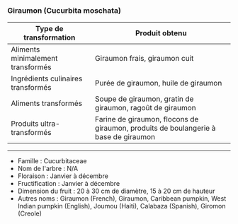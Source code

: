 ### Giraumon (Cucurbita moschata)

| **Type de transformation**         | **Produit obtenu**                                                                  |
| ---------------------------------- | ----------------------------------------------------------------------------------- |
| Aliments minimalement transformés  | Giraumon frais, giraumon cuit                                                       |
| Ingrédients culinaires transformés | Purée de giraumon, huile de giraumon                                                |
| Aliments transformés               | Soupe de giraumon, gratin de giraumon, ragoût de giraumon                           |
| Produits ultra-transformés         | Farine de giraumon, flocons de giraumon, produits de boulangerie à base de giraumon |

---

- Famille : Cucurbitaceae
- Nom de l'arbre : N/A
- Floraison : Janvier à décembre
- Fructification : Janvier à décembre
- Dimension du fruit : 20 à 30 cm de diamètre, 15 à 20 cm de hauteur
- Autres noms : Giraumon (French), Giraumon, Caribbean pumpkin, West Indian pumpkin (English), Joumou (Haiti), Calabaza (Spanish), Giromon (Creole)
